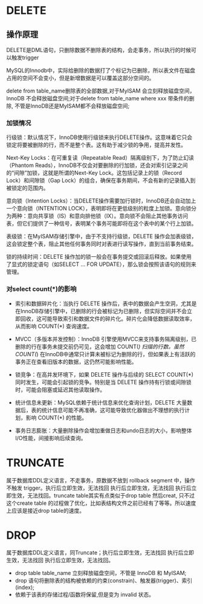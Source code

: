 # DELETE
## 操作原理
DELETE是DML语句，只删除数据不删除表的结构，会走事务，所以执行的时候可以触发trigger

MySQL的Innodb中，实际给删除的数据打了个标记为已删除，所以表文件在磁盘占用的空间不会变小，但是新增数据是可以覆盖这部分空间的。

delete from table_name删除表的全部数据,对于MyISAM 会立刻释放磁盘空间，InnoDB 不会释放磁盘空间;对于delete from table_name where xxx 带条件的删除, 不管是InnoDB还是MyISAM都不会释放磁盘空间;
### 加锁情况
行级锁：默认情况下，InnoDB使用行级锁来执行DELETE操作。这意味着它只会锁定将要被删除的行，而不是整个表。这有助于减少锁的争用，提高并发性。

Next-Key Locks：在可重复读（Repeatable Read）隔离级别下，为了防止幻读（Phantom Reads），InnoDB不仅会对要删除的行加锁，还会对索引记录之间的“间隙”加锁，这就是所谓的Next-Key Lock。这包括记录上的锁（Record Lock）和间隙锁（Gap Lock）的组合，确保在事务期间，不会有新的记录插入到被锁定的范围内。

意向锁（Intention Locks）：当DELETE操作需要加行锁时，InnoDB还会自动加上一个意向锁（INTENTION LOCK），表明即将在更低级别的粒度上加锁。意向锁分为两种：意向共享锁（IS）和意向排他锁（IX）。意向锁不会阻止其他事务访问表，但它们提供了一种信号，表明某个事务可能即将在这个表中的某个行上加锁。

表级锁：在MyISAM存储引擎中，由于不支持行级锁，DELETE 操作会加表级锁，这会锁定整个表，阻止其他任何事务同时对表进行读写操作，直到当前事务结束。

锁的持续时间：DELETE 操作加的锁一般会在事务提交或回滚后释放。如果使用了显式的锁定语句（如SELECT ... FOR UPDATE），那么锁会按照该语句的规则来管理。

### 对select count(*)的影响

* 索引和数据碎片化：当执行 DELETE 操作后，表中的数据会产生空洞，尤其是在InnoDB存储引擎中，已删除的行会被标记为已删除，但实际空间并不会立即回收，这可能导致索引和数据文件的碎片化。碎片化会降低数据读取效率，从而影响 COUNT(*) 查询速度。

* MVCC（多版本并发控制）：InnoDB 引擎使用MVCC来支持事务隔离级别，已删除的行在事务未提交前仍可见，这会增加 COUNT(*) 扫描的行数。虽然 COUNT(*) 在InnoDB中通常只计算未被标记为删除的行，但如果表上有活跃的事务正在查看旧版本的数据，这仍然可能影响性能。

* 锁竞争：在高并发环境下，如果 DELETE 操作与后续的 SELECT COUNT(*) 同时发生，可能会引起锁的竞争。特别是当 DELETE 操作持有行锁或间隙锁时，可能会阻塞或延迟其他读取操作。

* 统计信息未更新：MySQL依赖于统计信息来优化查询计划，DELETE 大量数据后，表的统计信息可能不再准确，这可能导致优化器做出不理想的执行计划，影响 COUNT(*) 的性能。

* 事务日志膨胀：大量删除操作会增加重做日志和undo日志的大小，影响整体I/O性能，间接影响后续查询。

# TRUNCATE
属于数据库DDL定义语言，不走事务，原数据不放到 rollback segment 中，操作不触发 trigger。执行后立即生效，无法找回 执行后立即生效，无法找回 执行后立即生效，无法找回。truncate table其实有点类似于drop table 然后creat,
只不过这个create table 的过程做了优化，比如表结构文件之前已经有了等等。所以速度上应该是接近drop table的速度。

# DROP
属于数据库DDL定义语言，同Truncate；执行后立即生效，无法找回 执行后立即生效，无法找回 执行后立即生效，无法找回。
* drop table table_name 立刻释放磁盘空间，不管是 InnoDB 和 MyISAM;
* drop 语句将删除表的结构被依赖的约束(constrain)、触发器(trigger)、索引(index);
* 依赖于该表的存储过程/函数将保留,但是变为 invalid 状态。
